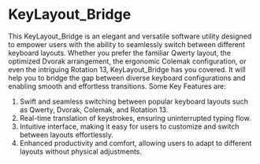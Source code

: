 # KeyLayout_Bridge
This KeyLayout_Bridge is an elegant and versatile software utility designed to empower users with the ability to seamlessly switch between different keyboard 
layouts. Whether you prefer the familiar Qwerty layout, the optimized Dvorak arrangement, the ergonomic Colemak configuration, or even the intriguing Rotation 13,
KeyLayout_Bridge has you covered. It will help you to bridge the gap between diverse keyboard configurations and enabling smooth and effortless transitions.
Some Key Features are:
1) Swift and seamless switching between popular keyboard layouts such as Qwerty, Dvorak, Colemak, and Rotation 13.
2) Real-time translation of keystrokes, ensuring uninterrupted typing flow.
3) Intuitive interface, making it easy for users to customize and switch between layouts effortlessly.
4) Enhanced productivity and comfort, allowing users to adapt to different layouts without physical adjustments.
